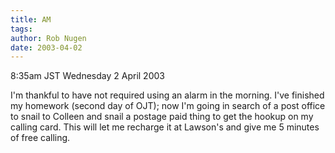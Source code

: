 ```yaml
---
title: AM
tags: 
author: Rob Nugen
date: 2003-04-02
---
```


<p class=date>8:35am JST Wednesday 2 April 2003</p>

<p>I'm thankful to have not required using an alarm in the morning.
I've finished my homework (second day of OJT); now I'm going in search
of a post office to snail to Colleen and snail a postage paid thing to
get the hookup on my calling card.  This will let me recharge it at
Lawson's and give me 5 minutes of free calling.</p>
